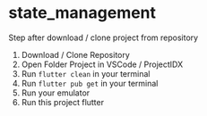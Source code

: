 # state_management

Step after download / clone project from repository
1. Download / Clone Repository
2. Open Folder Project in VSCode / ProjectIDX
3. Run `flutter clean` in your terminal
4. Run `flutter pub get` in your terminal
5. Run your emulator
6. Run this project flutter